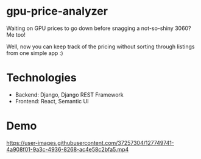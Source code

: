 # gpu-price-analyzer
Waiting on GPU prices to go down before snagging a not-so-shiny 3060? Me too!

Well, now you can keep track of the pricing without sorting through listings from one simple app :)


# Technologies
* Backend: Django, Django REST Framework
* Frontend: React, Semantic UI

# Demo

https://user-images.githubusercontent.com/37257304/127749741-4a908f01-9a3c-4936-8268-ac4e58c2bfa5.mp4

